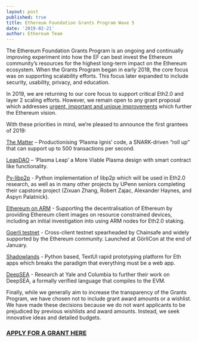 ```yaml
---
layout: post
published: true
title: Ethereum Foundation Grants Program Wave 5
date: '2019-02-21'
author: Ethereum Team
---
```


The Ethereum Foundation Grants Program is an ongoing and continually improving experiment into how the EF can best invest the Ethereum community’s resources for the highest long-term impact on the Ethereum ecosystem.  When the Grants Program began in early 2018, the core focus was on supporting scalability efforts. This focus later expanded to include security, usability, privacy, and education.
 
In 2019, we are returning to our core focus to support critical Eth2.0 and layer 2 scaling efforts.  However, we remain open to any grant proposal which addresses [urgent, important and unique improvements](https://blog.ethereum.org/2018/10/24/how-the-ethereum-foundation-grants-program-makes-decisions/) which further the Ethereum vision.
 
With these priorities in mind, we’re pleased to announce the first grantees of 2019:
 
[The Matter](https://thematter.io/) – Productionising ‘Plasma Ignis’ code, a SNARK-driven “roll up” that can support up to 500 transactions per second.
 
[LeapDAO](https://leapdao.org/) – ‘Plasma Leap’ a More Viable Plasma design with smart contract like functionality.
 
[Py-libp2p](https://github.com/libp2p/py-libp2p) - Python implementation of libp2p which will be used in Eth2.0 research, as well as in many other projects by UPenn seniors completing their capstone project (Zixuan Zhang, Robert Zajac, Alexander Haynes, and Aspyn Palatnick).
 
[Ethereum on ARM](https://www.reddit.com/r/ethereum/comments/alnmxn/ethereum_on_arm_geth_and_parity_clients_update/) -  Supporting the decentralisation of Ethereum by providing Ethereum client images on resource constrained devices, including an initial investigation into using ARM nodes for Eth2.0 staking.

[Goerli testnet](https://github.com/goerli) - Cross-client testnet spearheaded by Chainsafe and widely supported by the Ethereum community.  Launched at GörliCon at the end of January. 

[Shadowlands](https://github.com/kayagoban/shadowlands) - Python based, TextUI rapid prototyping platform for Eth apps which breaks the paradigm that everything must be a web app.
 
[DeepSEA](https://certik.org/deepsea_blockchain.html) -  Research at Yale and Columbia to further their work on DeepSEA, a formally verified language that compiles to the EVM.
 
Finally, while we generally aim to increase the transparency of the Grants Program, we have chosen not to include grant award amounts or a wishlist. We have made these decisions because we do not want applicants to be prejudiced by previous wishlists and award amounts. Instead, we seek innovative ideas and detailed budgets.

### [APPLY FOR A GRANT HERE](https://ecosystem.support/)
